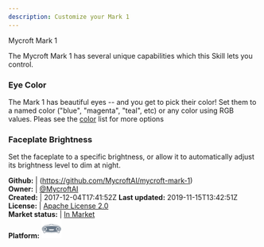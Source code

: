 ```yaml
---
description: Customize your Mark 1
---
```

Mycroft Mark 1

The Mycroft Mark 1 has several unique capabilities which this Skill lets you control.

### Eye Color
The Mark 1 has beautiful eyes -- and you get to pick their color!  Set them to
a named color ("blue", "magenta", "teal", etc) or any color using RGB values.
Pleas see the [color](https://github.com/MycroftAI/mycroft-mark-1/blob/dev/dialog/en-us/colors.value)
list for more options

###  Faceplate Brightness
Set the faceplate to a specific brightness, or allow it to automatically adjust
its brightness level to dim at night.

**Github:** | (https://github.com/MycroftAI/mycroft-mark-1)  
**Owner:** | [@MycroftAI](https://github.com/MycroftAI)  
**Created:** | 2017-12-04T17:41:52Z  **Last updated:** 2019-11-15T13:42:51Z  
**License:** | [Apache License 2.0](https://api.github.com/licenses/apache-2.0)  
**Market status:** | [In Market](https://market.mycroft.ai/skill/mycroft-mark-1)  
**Platform:**   ![](.gitbook/assets/mark-1-icon.png)   
